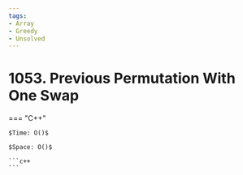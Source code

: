```yaml
---
tags:
- Array
- Greedy
- Unsolved
---
```



# 1053. Previous Permutation With One Swap

=== "C++"

    $Time: O()$

    $Space: O()$

    ```c++
    ```